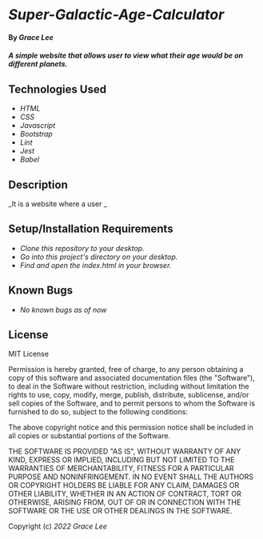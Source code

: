 # _Super-Galactic-Age-Calculator_

#### By _**Grace Lee**_

#### _A simple website that allows user to view what their age would be on different planets._

## Technologies Used

* _HTML_
* _CSS_
* _Javascript_
* _Bootstrap_
* _Lint_ 
* _Jest_
* _Babel_

## Description

_It is a website where a user _

## Setup/Installation Requirements

* _Clone this repository to your desktop._
* _Go into this project's directory on your desktop._
* _Find and open the index.html in your browser._

## Known Bugs

* _No known bugs as of now_

## License

MIT License

Permission is hereby granted, free of charge, to any person obtaining a copy
of this software and associated documentation files (the "Software"), to deal
in the Software without restriction, including without limitation the rights
to use, copy, modify, merge, publish, distribute, sublicense, and/or sell
copies of the Software, and to permit persons to whom the Software is
furnished to do so, subject to the following conditions:

The above copyright notice and this permission notice shall be included in all
copies or substantial portions of the Software.

THE SOFTWARE IS PROVIDED "AS IS", WITHOUT WARRANTY OF ANY KIND, EXPRESS OR
IMPLIED, INCLUDING BUT NOT LIMITED TO THE WARRANTIES OF MERCHANTABILITY,
FITNESS FOR A PARTICULAR PURPOSE AND NONINFRINGEMENT. IN NO EVENT SHALL THE
AUTHORS OR COPYRIGHT HOLDERS BE LIABLE FOR ANY CLAIM, DAMAGES OR OTHER
LIABILITY, WHETHER IN AN ACTION OF CONTRACT, TORT OR OTHERWISE, ARISING FROM,
OUT OF OR IN CONNECTION WITH THE SOFTWARE OR THE USE OR OTHER DEALINGS IN THE
SOFTWARE.

Copyright (c) _2022_ _Grace Lee_
